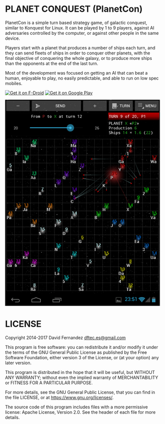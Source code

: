 PLANET CONQUEST (PlanetCon)
===========================

PlanetCon is a simple turn based strategy game, of galactic conquest, similar to Konquest for Linux. It can be played by 1 to 9 players, against AI adversaries controlled by the computer, or against other people in the same device.

Players start with a planet that produces a number of ships each turn, and they can send fleets of ships in order to conquer other planets, with the final objective of conquering the whole galaxy, or to produce more ships than the opponents at the end of the last turn.

Most of the development was focused on getting an AI that can beat a human, enjoyable to play, no easily predictable, and able to run on low spec mobiles.

<a href="https://f-droid.org/repository/browse/?fdid=com.dftec.planetcon" target="_blank">
<img src="https://f-droid.org/badge/get-it-on.png" alt="Get it on F-Droid" height="90"/></a>
<a href="https://play.google.com/store/apps/details?id=com.dftec.planetcon" target="_blank">
<img src="https://play.google.com/intl/en_us/badges/images/generic/en-play-badge.png" alt="Get it on Google Play" height="90"/></a>

![Screenshot](Screenshot.png?raw=true)

# LICENSE

Copyright 2014-2017  David Fernandez <dftec.es@gmail.com>

This program is free software: you can redistribute it and/or modify it under the terms of the GNU General Public License as published by the Free Software Foundation, either version 3 of the License, or (at your option) any later version.

This program is distributed in the hope that it will be useful, but WITHOUT ANY WARRANTY; without even the implied warranty of MERCHANTABILITY or FITNESS FOR A PARTICULAR PURPOSE.

For more details, see the GNU General Public License, that you can find in the file LICENSE, or at <https://www.gnu.org/licenses/>.

The source code of this program includes files with a more permissive license: Apache License, Version 2.0. See the header of each file for more details.
